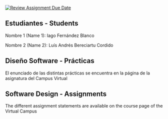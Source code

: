 [![Review Assignment Due Date](https://classroom.github.com/assets/deadline-readme-button-22041afd0340ce965d47ae6ef1cefeee28c7c493a6346c4f15d667ab976d596c.svg)](https://classroom.github.com/a/jEEBUTxh)
## Estudiantes - Students  

Nombre 1 (Name 1): Iago Fernández Blanco

Nombre 2 (Name 2): Luís Andrés Bereciartu Cordido

## Diseño Software - Prácticas  

El enunciado de las distintas prácticas se encuentra en la página de la asignatura del Campus Virtual

## Software Design - Assignments

The different assignment statements are available on the course page of the Virtual Campus
